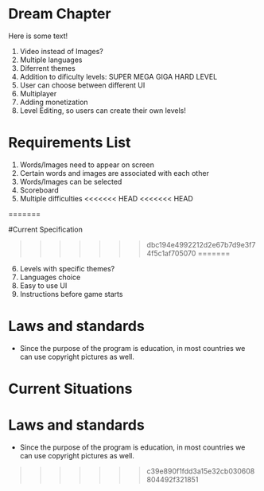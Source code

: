 # Dream Chapter
Here is some text!
1. Video instead of Images?
2. Multiple languages
3. Diferrent themes
4. Addition to dificulty levels: SUPER MEGA GIGA HARD LEVEL
5. User can choose between different UI
6. Multiplayer
7. Adding monetization
8. Level Editing, so users can create their own levels! 

# Requirements List
1. Words/Images need to appear on screen
2. Certain words and images are associated with each other
3. Words/Images can be selected
4. Scoreboard 
5. Multiple difficulties
<<<<<<< HEAD
<<<<<<< HEAD

=======

#Current Specification 
>>>>>>> dbc194e4992212d2e67b7d9e3f74f5c1af705070
=======
6. Levels with specific themes?
7. Languages choice
8. Easy to use UI
9. Instructions before game starts

# Laws and standards
- Since the purpose of the program is education, in most countries we can use copyright pictures as well.
# Current Situations  


# Laws and standards
- Since the purpose of the program is education, in most countries we can use copyright pictures as well.
>>>>>>> c39e890f1fdd3a15e32cb030608804492f321851
